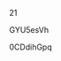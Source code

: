 21
































































GYU5esVh





























0CDdihGpq
